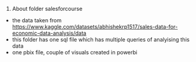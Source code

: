 1. About folder salesforcourse
- the data taken from https://www.kaggle.com/datasets/abhishekrp1517/sales-data-for-economic-data-analysis/data
- this folder has one sql file which has multiple queries of analyising this data
- one pbix file, couple of visuals created in powerbi
